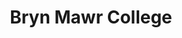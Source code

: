 ---
layout: guide
title: Bryn Mawr College
cover: /images/cover-brynmawr-2.jpg
permalink: /brynmawr/
lat: 40.0197851
lon: -75.3205769
zone: 2
methods:
- mode: rr
  name: Paoli-Thorndale Line
  frequency: Every 15-30 minutes
  route: Thorndale to Center City Phialdelphia
  station: Bryn Mawr Regional Rail Station
  zone: 2
  address: 54 N Bryn Mawr Ave, Bryn Mawr, PA 19010
  lat: 40.0220402
  lon: -75.31586859999999
  destinations:
    - Sports and Entertainment Complexes
    - Train/Bus to New York City
    - Train to Philadelphia International Airport
    - Shopping Destinations
    - Museums, Art, and Cultural Venues
- mode: bus
  name: Route 105 or 106
  frequency: Every 25-60 minutes
  route: Paoli to 69th Street Station
  station: Throughout Lancaster Ave
  address: Lancaster Ave & Bryn Mawr Ave, Bryn Mawr, PA
  lat: 40.0211557
  lon: -75.31764929999997
  destinations:
    - Shops, Restaurants, and Businesses along Lancaster Ave.
    - Paoli, Wayne, Villanova, Ardmore, Overbrook, and Upper Darby
- mode: nhsl
  name: Norristown High Speed Line
  frequency: Every 10-20 minutes
  route: Norristown to 69th Street Station
  station: Bryn Mawr NHSL Station
  address: County Line Rd & S Bryn Mawr Ave, Bryn Mawr, PA
  lat: 40.01728
  lon: -75.32344
  destinations:
    - Upper Darby Business District
    - Villanova University
    - Connection to Market-Frankford line at 69th Street Station
    - Connection to King of Prussia Mall at Gulph Mills Station
- mode: mfl
  name: Market-Frankford Line
  frequency: Every 10 minutes or less
  route: 69th Street Station to Frankford Station
  station: 69th Street Station
  address: 6901 Market St, Upper Darby, PA 19082
  lat: 39.9621514
  lon: -75.25955320000003
  bearing: 9
  destinations:
    - Transfer (switch vehicles) at 69th Street
    - The Market Frankford Line is a high speed subway/elevated line serving neighborhoods.
    - West Philadelphia, University City, Center City, Old City, and North Philadelphia.
---
